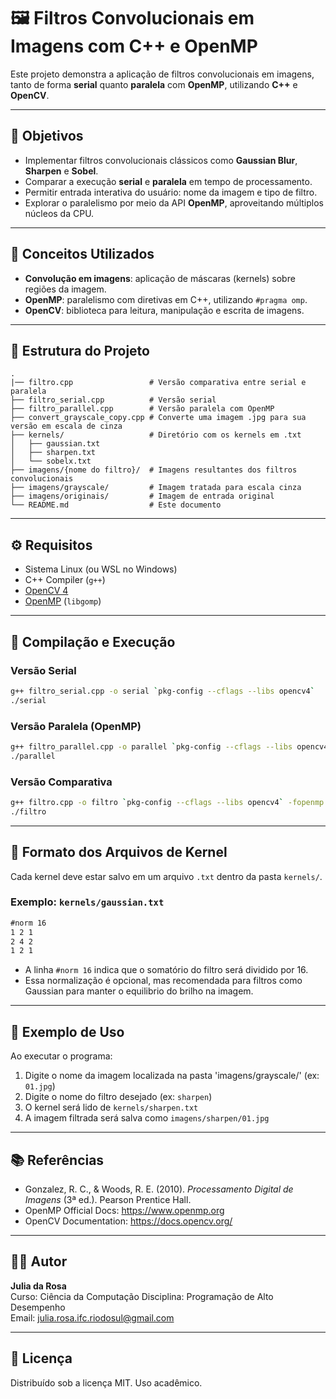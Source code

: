 # 🖼️ Filtros Convolucionais em Imagens com C++ e OpenMP

Este projeto demonstra a aplicação de filtros convolucionais em imagens, tanto de forma **serial** quanto **paralela** com **OpenMP**, utilizando **C++** e **OpenCV**.

---

## 🎯 Objetivos

- Implementar filtros convolucionais clássicos como **Gaussian Blur**, **Sharpen** e **Sobel**.
- Comparar a execução **serial** e **paralela** em tempo de processamento.
- Permitir entrada interativa do usuário: nome da imagem e tipo de filtro.
- Explorar o paralelismo por meio da API **OpenMP**, aproveitando múltiplos núcleos da CPU.

---

## 🧠 Conceitos Utilizados

- **Convolução em imagens**: aplicação de máscaras (kernels) sobre regiões da imagem.
- **OpenMP**: paralelismo com diretivas em C++, utilizando `#pragma omp`.
- **OpenCV**: biblioteca para leitura, manipulação e escrita de imagens.

---

## 📁 Estrutura do Projeto

```
.
|── filtro.cpp                 # Versão comparativa entre serial e paralela
├── filtro_serial.cpp          # Versão serial
├── filtro_parallel.cpp        # Versão paralela com OpenMP
├── convert_grayscale_copy.cpp # Converte uma imagem .jpg para sua versão em escala de cinza
├── kernels/                   # Diretório com os kernels em .txt
│   ├── gaussian.txt
│   ├── sharpen.txt
│   └── sobelx.txt
├── imagens/{nome do filtro}/  # Imagens resultantes dos filtros convolucionais
├── imagens/grayscale/         # Imagem tratada para escala cinza
├── imagens/originais/         # Imagem de entrada original
└── README.md                  # Este documento
```

---

## ⚙️ Requisitos

- Sistema Linux (ou WSL no Windows)
- C++ Compiler (`g++`)
- [OpenCV 4](https://opencv.org/)
- [OpenMP](https://www.openmp.org) (`libgomp`)

---

## 🚀 Compilação e Execução

### Versão Serial

```bash
g++ filtro_serial.cpp -o serial `pkg-config --cflags --libs opencv4`
./serial
```

### Versão Paralela (OpenMP)

```bash
g++ filtro_parallel.cpp -o parallel `pkg-config --cflags --libs opencv4` -fopenmp
./parallel
```

### Versão Comparativa
```bash
g++ filtro.cpp -o filtro `pkg-config --cflags --libs opencv4` -fopenmp
./filtro
```
---

## 📝 Formato dos Arquivos de Kernel

Cada kernel deve estar salvo em um arquivo `.txt` dentro da pasta `kernels/`.

### Exemplo: `kernels/gaussian.txt`

```txt
#norm 16
1 2 1
2 4 2
1 2 1
```

- A linha `#norm 16` indica que o somatório do filtro será dividido por 16.
- Essa normalização é opcional, mas recomendada para filtros como Gaussian para manter o equilibrio do brilho na imagem.

---

## 🧪 Exemplo de Uso

Ao executar o programa:

1. Digite o nome da imagem localizada na pasta 'imagens/grayscale/' (ex: `01.jpg`)
2. Digite o nome do filtro desejado (ex: `sharpen`)
3. O kernel será lido de `kernels/sharpen.txt`
4. A imagem filtrada será salva como `imagens/sharpen/01.jpg`

---

## 📚 Referências

- Gonzalez, R. C., & Woods, R. E. (2010). *Processamento Digital de Imagens* (3ª ed.). Pearson Prentice Hall.
- OpenMP Official Docs: https://www.openmp.org
- OpenCV Documentation: https://docs.opencv.org/

---

## 👩‍💻 Autor

**Julia da Rosa**  
Curso: Ciência da Computação
Disciplina: Programação de Alto Desempenho  
Email: julia.rosa.ifc.riodosul@gmail.com

---

## 🏁 Licença

Distribuído sob a licença MIT. Uso acadêmico.
